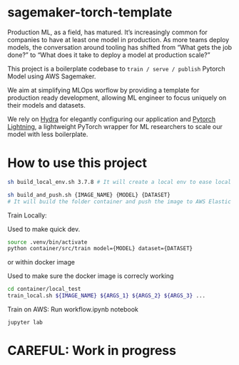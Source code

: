 # sagemaker-torch-template

Production ML, as a field, has matured. It’s increasingly common for companies to have at least one model in production. As more teams deploy models, the conversation around tooling has shifted from “What gets the job done?” to “What does it take to deploy a model at production scale?”

This project is a boilerplate codebase to `train / serve / publish` Pytorch Model using AWS Sagemaker.

We aim at simplifying MLOps worflow by providing a template for production ready development, allowing ML engineer to focus uniquely on their models and datasets. 

We rely on [Hydra](https://hydra.cc) for elegantly configuring our application and [Pytorch Lightning](https://pytorch-lightning.readthedocs.io/en/latest/), a lightweight PyTorch wrapper for ML researchers to scale our model with less boilerplate.

# How to use this project

```bash
sh build_local_env.sh 3.7.8 # It will create a local env to ease local dev
```

```bash
sh build_and_push.sh {IMAGE_NAME} {MODEL} {DATASET}
# It will build the folder container and push the image to AWS Elastic Container Registry (ECR)
```

Train Locally:

Used to make quick dev.

```bash
source .venv/bin/activate
python container/src/train model={MODEL} dataset={DATASET}
```

or within docker image

Used to make sure the docker image is correcly working

```bash
cd container/local_test
train_local.sh ${IMAGE_NAME} ${ARGS_1} ${ARGS_2} ${ARGS_3} ...
```

Train on AWS:
Run workflow.ipynb notebook

```
jupyter lab
```

# CAREFUL: Work in progress
